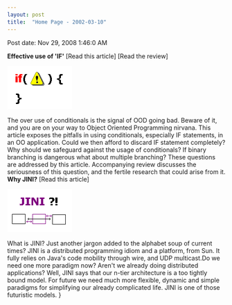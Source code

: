 ```yaml
---
layout: post
title:  "Home Page - 2002-03-10"
---
```


Post date: Nov 29, 2008 1:46:0 AM

**Effective use of 'IF'** [Read this article] [Read the review]

![dae815cbbc3ebb0964436413ac4c5ba9.jpg](/assets/images/Home%20Page%20-%202002-03-10/dae815cbbc3ebb0964436413ac4c5ba9.jpg)

The over use of conditionals is the signal of OOD going bad. Beware of it, and you are on your way to Object Oriented Programming nirvana. This article exposes the pitfalls in using conditionals, especially IF statements, in an OO application. Could we then afford to discard IF statement completely? Why should we safeguard against the usage of conditionals? If binary branching is dangerous what about multiple branching? These questions are addressed by this article. Accompanying review discusses the seriousness of this question, and the fertile research that could arise from it. **Why JINI?** [Read this article]

![a178fb62f62464104c90fabc7f604790.jpg](/assets/images/Home%20Page%20-%202002-03-10/a178fb62f62464104c90fabc7f604790.jpg)

What is JINI? Just another jargon added to the alphabet soup of current times? JINI is a distributed programming idiom and a platform, from Sun. It fully relies on Java's code mobility through wire, and UDP multicast.Do we need one more paradigm now? Aren't we already doing distributed applications? Well, JINI says that our n-tier architecture is a too tightly bound model. For future we need much more flexible, dynamic and simple paradigms for simplifying our already complicated life. JINI is one of those futuristic models.
}
